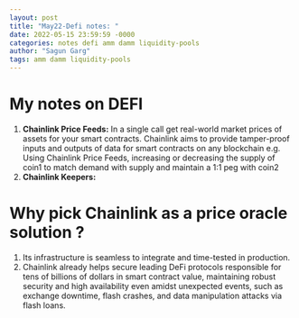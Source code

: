 ```yaml
---
layout: post
title: "May22-Defi notes: "
date: 2022-05-15 23:59:59 -0000
categories: notes defi amm damm liquidity-pools
author: "Sagun Garg"
tags: amm damm liquidity-pools
---
```


# My notes on DEFI

1. **Chainlink Price Feeds:** In a single call get real-world market prices of assets for your smart contracts. Chainlink aims to provide tamper-proof inputs and outputs of data for smart contracts on any blockchain e.g. Using Chainlink Price Feeds, increasing or decreasing the supply of coin1 to match demand with supply and maintain a 1:1 peg with coin2
2. **Chainlink Keepers:**



# Why pick Chainlink as a price oracle solution ?
1. Its infrastructure is seamless to integrate and time-tested in production. 
2. Chainlink already helps secure leading DeFi protocols responsible for tens of billions of dollars in smart contract value, maintaining robust security and high availability even amidst unexpected events, such as exchange downtime, flash crashes, and data manipulation attacks via flash loans.
